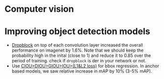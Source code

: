 # Computer vision


# Improving object detection models
- [Dropblock](https://arxiv.org/pdf/1810.12890.pdf) on top of each convolution layer increased the overall performance on imagenet by 1.6%. Note that we should keep the probability high in the inital (close to 1) and reduce it to 0.85 over the period of training. check if `dropblock` is der in your network or not. 
- Use [CIOU>DIOU>GIOU>IOU>(L1&L2 loss)](bbox_regression_improvements.ipynb) for bbox regression. In anchor based models, we saw relative increase in mAP by 10% (3-5% mAP). 